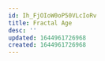 ```yaml
---
id: Ih_FjOIoW0oP50VLcIoRv
title: Fractal Age
desc: ''
updated: 1644961726968
created: 1644961726968
---
```


